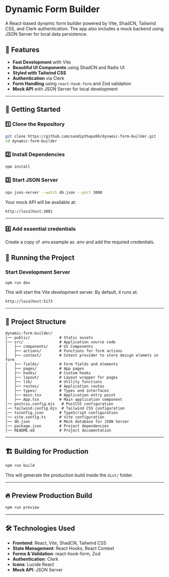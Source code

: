 # Dynamic Form Builder

A React-based dynamic form builder powered by Vite, ShadCN, Tailwind CSS, and Clerk authentication. The app also includes a mock backend using JSON Server for local data persistence.

## 📌 Features

- **Fast Development** with Vite
- **Beautiful UI Components** using ShadCN and Radix UI
- **Styled with Tailwind CSS**
- **Authentication** via Clerk
- **Form Handling** using `react-hook-form` and Zod validation
- **Mock API** with JSON Server for local development

---

## 🚀 Getting Started

### 1️⃣ Clone the Repository

```sh
git clone https://github.com/sandipthapa99/dynamic-form-builder.git
cd dynamic-form-builder
```

### 2️⃣ Install Dependencies

```sh
npm install
```

### 3️⃣ Start JSON Server

```sh
npx json-server --watch db.json --port 3000
```

Your mock API will be available at:

```
http://localhost:3001
```

---

### 4️⃣ Add essential credentials

Create a copy of .env.example as .env and add the required credentials.

## 🏃 Running the Project

### Start Development Server

```sh
npm run dev
```

This will start the Vite development server. By default, it runs at:

```
http://localhost:5173
```

---

## 📂 Project Structure

```
dynamic-form-builder/
│── public/             # Static assets
│── src/                # Application source code
│   ├── components/     # UI Components
│   ├── actions/        # Functions for form actions
│   ├── context/        # Cotext provider to store design elemets in form
│   ├── fields/         # Form fields and elements
│   ├── pages/          # App pages
│   ├── hooks/          # Custom hooks
│   ├── layout/         # Layout wrapper for pages
│   ├── lib/            # Utility functions
│   ├── routes/         # Application routes
│   ├── types/          # Types and interfaces
│   ├── main.tsx        # Application entry point
│   ├── App.tsx         # Main application component
│── postcss.config.mjs   # PostCSS configuration
│── tailwind.config.mjs  # Tailwind CSS configuration
│── tsconfig.json       # TypeScript configuration
│── vite.config.ts      # Vite configuration
│── db.json             # Mock database for JSON Server
│── package.json        # Project dependencies
│── README.md           # Project documentation
```

---

## 🏗 Building for Production

```sh
npm run build
```

This will generate the production build inside the `dist/` folder.

---

## 🔥 Preview Production Build

```sh
npm run preview
```

---

## 🛠 Technologies Used

- **Frontend**: React, Vite, ShadCN, Tailwind CSS
- **State Management**: React Hooks, React Context
- **Forms & Validation**: react-hook-form, Zod
- **Authentication**: Clerk
- **Icons**: Lucide React
- **Mock API**: JSON Server

